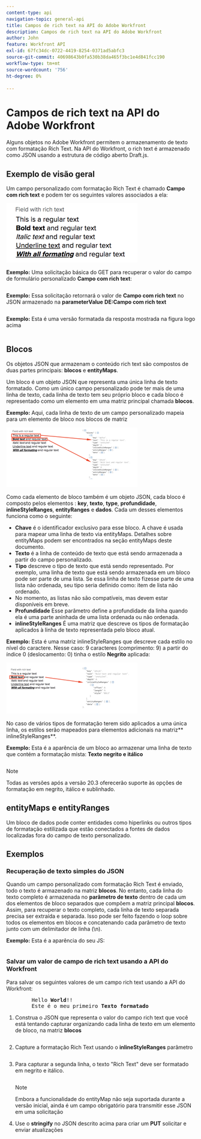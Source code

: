 ```yaml
---
content-type: api
navigation-topic: general-api
title: Campos de rich text na API do Adobe Workfront
description: Campos de rich text na API do Adobe Workfront
author: John
feature: Workfront API
exl-id: 67fc34dc-0722-4419-8254-0371ad5abfc3
source-git-commit: 40698643b0fa530b38da465f3bc1e4d841fcc190
workflow-type: tm+mt
source-wordcount: '756'
ht-degree: 0%

---
```



# Campos de rich text na API do Adobe Workfront

Alguns objetos no Adobe Workfront permitem o armazenamento de texto com formatação Rich Text. Na API do Workfront, o rich text é armazenado como JSON usando a estrutura de código aberto Draft.js.

## Exemplo de visão geral

Um campo personalizado com formatação Rich Text é chamado **Campo com rich text** e podem ter os seguintes valores associados a ela:

![](assets/rich-text-example-350x158.png)

**Exemplo:** Uma solicitação básica do GET para recuperar o valor do campo de formulário personalizado **Campo com rich text**:

<!-- [Copy](javascript:void(0);) -->
<pre><OBJ Code><OBJ ID><OBJ Code><OBJ ID></pre>

**Exemplo:** Essa solicitação retornará o valor de **Campo com rich text** no JSON armazenado na **parameterValue** **DE:Campo com rich text**

<!-- [Copy](javascript:void(0);) -->
<pre></pre>

**Exemplo:** Esta é uma versão formatada da resposta mostrada na figura logo acima

<!-- [Copy](javascript:void(0);) -->
<pre></pre>

## Blocos

Os objetos JSON que armazenam o conteúdo rich text são compostos de duas partes principais: **blocos** e **entityMaps**.

Um bloco é um objeto JSON que representa uma única linha de texto formatado. Como um único campo personalizado pode ter mais de uma linha de texto, cada linha de texto tem seu próprio bloco e cada bloco é representado como um elemento em uma matriz principal chamada **blocos**.

**Exemplo:** Aqui, cada linha de texto de um campo personalizado mapeia para um elemento de bloco nos blocos de matriz

![](assets/copy-of-rich-text-mapping-350x159.png)

Como cada elemento de bloco também é um objeto JSON, cada bloco é composto pelos elementos : **key**, **texto**, **type**, **profundidade**, **inlineStyleRanges**, **entityRanges** e **dados**. Cada um desses elementos funciona como o seguinte:

* **Chave** é o identificador exclusivo para esse bloco. A chave é usada para mapear uma linha de texto via entityMaps. Detalhes sobre entityMaps podem ser encontrados na seção entityMaps deste documento.
* **Texto** é a linha de conteúdo de texto que está sendo armazenada a partir do campo personalizado.
* **Tipo** descreve o tipo de texto que está sendo representado. Por exemplo, uma linha de texto que está sendo armazenada em um bloco pode ser parte de uma lista. Se essa linha de texto fizesse parte de uma lista não ordenada, seu tipo seria definido como: item de lista não ordenado.
* No momento, as listas não são compatíveis, mas devem estar disponíveis em breve.
* **Profundidade** Esse parâmetro define a profundidade da linha quando ela é uma parte aninhada de uma lista ordenada ou não ordenada.
* **inlineStyleRanges** É uma matriz que descreve os tipos de formatação aplicados à linha de texto representada pelo bloco atual.

**Exemplo:** Esta é uma matriz inlineStyleRanges que descreve cada estilo no nível do caractere. Nesse caso: 9 caracteres (comprimento: 9) a partir do índice 0 (deslocamento: 0) tinha o estilo **Negrito** aplicada:

![](assets/copy-of-rich-text-mapping-2-350x136.png)

No caso de vários tipos de formatação terem sido aplicados a uma única linha, os estilos serão mapeados para elementos adicionais na matriz** inlineStyleRanges**.

**Exemplo:** Esta é a aparência de um bloco ao armazenar uma linha de texto que contém a formatação mista: **Texto negrito e itálico**

<!-- [Copy](javascript:void(0);) -->
<pre></pre>

>[!NOTE]
>
>Todas as versões após a versão 20.3 oferecerão suporte às opções de formatação em negrito, itálico e sublinhado.

## entityMaps e entityRanges

Um bloco de dados pode conter entidades como hiperlinks ou outros tipos de formatação estilizada que estão conectados a fontes de dados localizadas fora do campo de texto personalizado.

## Exemplos

### Recuperação de texto simples do JSON

Quando um campo personalizado com formatação Rich Text é enviado, todo o texto é armazenado na matriz **blocos**. No entanto, cada linha do texto completo é armazenada no **parâmetro de texto** dentro de cada um dos elementos de bloco separados que compõem a matriz principal **blocos**. Assim, para recuperar o texto completo, cada linha de texto separada precisa ser extraída e separada. Isso pode ser feito fazendo o loop sobre todos os elementos em blocos e concatenando cada parâmetro de texto junto com um delimitador de linha (\n).

**Exemplo:** Esta é a aparência do seu JS:

<!-- [Copy](javascript:void(0);) -->
<pre></pre>

### Salvar um valor de campo de rich text usando a API do Workfront

Para salvar os seguintes valores de um campo rich text usando a API do Workfront:
<pre>
		Hello <strong>World</strong>!!
		Este é o meu primeiro <strong>Texto formatado</strong></pre>

1. Construa o JSON que representa o valor do campo rich text que você está tentando capturar organizando cada linha de texto em um elemento de bloco, na matriz **blocos**

   <!-- [Copy](javascript:void(0);) -->
   <pre></pre>

1. Capture a formatação Rich Text usando o **inlineStyleRanges** parâmetro

   <!-- [Copy](javascript:void(0);) -->
   <pre></pre>

1. Para capturar a segunda linha, o texto &quot;Rich Text&quot; deve ser formatado em negrito e itálico.

   <!-- [Copy](javascript:void(0);) -->
   <pre></pre>

   >[!NOTE]
   >
   >Embora a funcionalidade do entityMap não seja suportada durante a versão inicial, ainda é um campo obrigatório para transmitir esse JSON em uma solicitação

1. Use o **stringify** no JSON descrito acima para criar um **PUT** solicitar e enviar atualizações

   <!-- [Copy](javascript:void(0);) -->
   <pre><OBJ Code><OBJ ID></pre>

